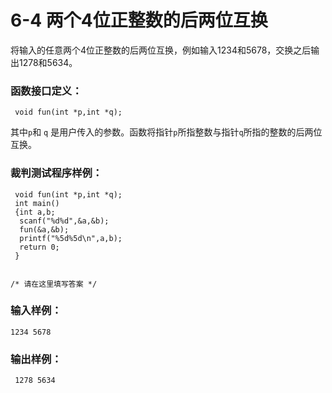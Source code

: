 # 6-4 两个4位正整数的后两位互换
将输入的任意两个4位正整数的后两位互换，例如输入1234和5678，交换之后输出1278和5634。

### 函数接口定义：

    
    
     void fun(int *p,int *q);
    

其中`p`和 `q` 是用户传入的参数。函数将指针`p`所指整数与指针`q`所指的整数的后两位互换。

### 裁判测试程序样例：

    
    
     void fun(int *p,int *q);
     int main()
     {int a,b;
      scanf("%d%d",&a,&b);
      fun(&a,&b);
      printf("%5d%5d\n",a,b);
      return 0;
     }
    
    
    /* 请在这里填写答案 */
    

### 输入样例：

    
    
    1234 5678
    

### 输出样例：

    
    
     1278 5634
    

